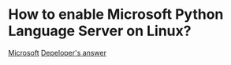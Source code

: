 # How to enable Microsoft Python Language Server on Linux?

 [Microsoft](https://github.com/Microsoft/python-language-server/blob/master/CONTRIBUTING.md)
 [Depeloper's answer](https://github.com/neoclide/coc.nvim/issues/419)

